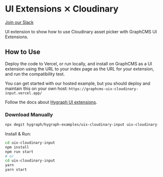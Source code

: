 # UI Extensions ⨯ Cloudinary

[Join our Slack](https://slack.graphcms.com)

UI extension to show how to use Cloudinary asset picker with GraphCMS UI Extensions.

## How to Use

Deploy the code to Vercel, or run locally, and install on GraphCMS as a UI extension using the URL to your index page as the URL for your extension, and run the compatibility test.

You can get started with our hosted example, but you should deploy and maintain this on your own host: `https://graphcms-uix-cloudinary-input.vercel.app/`

Follow the docs about [Hygraph UI extensions](https://hygraph.com/docs/ui-extensions).

### Download Manually

```bash
npx degit hygraph/hygraph-examples/uix-cloudinary-input uix-cloudinary-input
```

Install & Run:

```bash
cd uix-cloudinary-input
npm install
npm run start
# or
cd uix-cloudinary-input
yarn
yarn start
```
